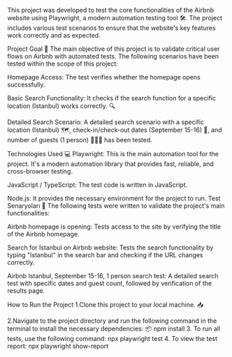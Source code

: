 This project was developed to test the core functionalities of the Airbnb website using Playwright, a modern automation testing tool 🛠️. The project includes various test scenarios to ensure that the website's key features work correctly and as expected. 

Project Goal 🎯
The main objective of this project is to validate critical user flows on Airbnb with automated tests. The following scenarios have been tested within the scope of this project:
 
Homepage Access: The test verifies whether the homepage opens successfully. 

Basic Search Functionality: It checks if the search function for a specific location (Istanbul) works correctly. 🔍

Detailed Search Scenario: A detailed search scenario with a specific location (Istanbul) 🗺️, check-in/check-out dates (September 15-16) 📅, and number of guests (1 person) 🧑‍🤝‍🧑 has been tested.

Technologies Used 💻
Playwright: This is the main automation tool for the project. It's a modern automation library that provides fast, reliable, and cross-browser testing. 

JavaScript / TypeScript: The test code is written in JavaScript.

Node.js: It provides the necessary environment for the project to run. 
Test Senaryoları 📝
The following tests were written to validate the project's main functionalities:

Airbnb homepage is opening: Tests access to the site by verifying the title of the Airbnb homepage.

Search for Istanbul on Airbnb website: Tests the search functionality by typing "Istanbul" in the search bar and checking if the URL changes correctly. 

Airbnb Istanbul, September 15-16, 1 person search test: A detailed search test with specific dates and guest count, followed by verification of the results page. 

How to Run the Project
1.Clone this project to your local machine. 📥 

2.Navigate to the project directory and run the following command in the terminal to install the necessary dependencies: 📦
   npm install
3. To run all tests, use the following command:
   npx playwright test
4. To view the test report:
   npx playwright show-report
